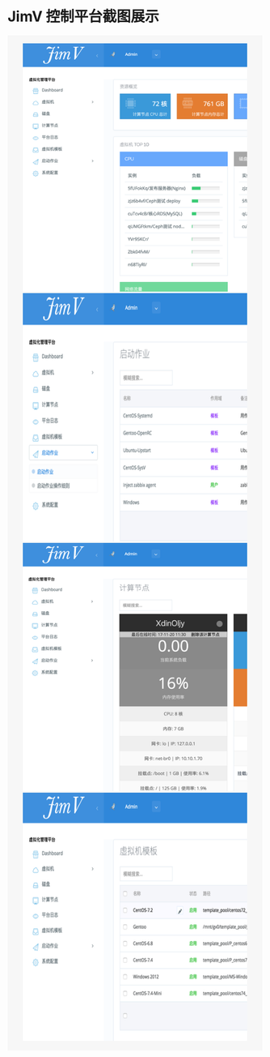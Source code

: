 # JimV 控制平台截图展示

<div style="padding: 16px; background-color: #f7f7f7">
    <div style="margin: 0 14px; clear: both; overflow-x: auto; overflow-y: hidden;">
        <div style="width: 3330px;">
            <img width="888" height="490" src="../screenshot/dashboard.png">
            <img width="888" height="490" src="../screenshot/dashboard02.png">
            <img width="888" height="490" src="../screenshot/vm_instance.png">
            <img width="888" height="490" src="../screenshot/boot_job.png">
            <img width="888" height="490" src="../screenshot/guest_detail.png">
            <img width="888" height="490" src="../screenshot/disk.png">
            <img width="888" height="490" src="../screenshot/compute_node.png">
            <img width="888" height="490" src="../screenshot/host_detail.png">
            <img width="888" height="490" src="../screenshot/platform_log.png">
            <img width="888" height="490" src="../screenshot/vm_template.png">
            <img width="888" height="490" src="../screenshot/operate_rule.png">
            <img width="888" height="490" src="../screenshot/system_config.png">
        </div>
    </div>
</div>
